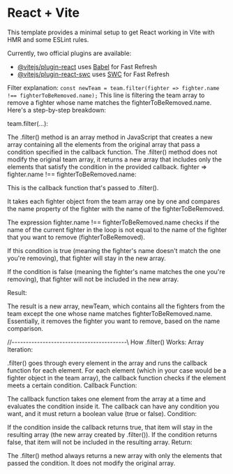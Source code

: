 # React + Vite

This template provides a minimal setup to get React working in Vite with HMR and some ESLint rules.

Currently, two official plugins are available:

- [@vitejs/plugin-react](https://github.com/vitejs/vite-plugin-react/blob/main/packages/plugin-react/README.md) uses [Babel](https://babeljs.io/) for Fast Refresh
- [@vitejs/plugin-react-swc](https://github.com/vitejs/vite-plugin-react-swc) uses [SWC](https://swc.rs/) for Fast Refresh

Filter explanation:
`const newTeam = team.filter(fighter => fighter.name !== fighterToBeRemoved.name);`
This line is filtering the team array to remove a fighter whose name matches the fighterToBeRemoved.name. Here's a step-by-step breakdown:

team.filter(...):

The .filter() method is an array method in JavaScript that creates a new array containing all the elements from the original array that pass a condition specified in the callback function.
The .filter() method does not modify the original team array, it returns a new array that includes only the elements that satisfy the condition in the provided callback.
fighter => fighter.name !== fighterToBeRemoved.name:

This is the callback function that's passed to .filter().

It takes each fighter object from the team array one by one and compares the name property of the fighter with the name of the fighterToBeRemoved.

The expression fighter.name !== fighterToBeRemoved.name checks if the name of the current fighter in the loop is not equal to the name of the fighter that you want to remove (fighterToBeRemoved).

If this condition is true (meaning the fighter's name doesn't match the one you're removing), that fighter will stay in the new array.

If the condition is false (meaning the fighter's name matches the one you're removing), that fighter will not be included in the new array.

Result:

The result is a new array, newTeam, which contains all the fighters from the team except the one whose name matches fighterToBeRemoved.name.
Essentially, it removes the fighter you want to remove, based on the name comparison.

//-----------------------------------------\\
How .filter() Works:
Array Iteration:

.filter() goes through every element in the array and runs the callback function for each element.
For each element (which in your case would be a fighter object in the team array), the callback function checks if the element meets a certain condition.
Callback Function:

The callback function takes one element from the array at a time and evaluates the condition inside it.
The callback can have any condition you want, and it must return a boolean value (true or false).
Condition:

If the condition inside the callback returns true, that item will stay in the resulting array (the new array created by .filter()).
If the condition returns false, that item will not be included in the resulting array.
Return:

The .filter() method always returns a new array with only the elements that passed the condition. It does not modify the original array.